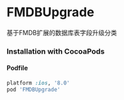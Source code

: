 # FMDBUpgrade
基于FMDB扩展的数据库表字段升级分类

### Installation with CocoaPods

#### Podfile

```ruby
platform :ios, '8.0'
pod 'FMDBUpgrade'
```



